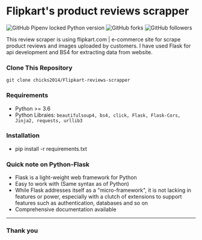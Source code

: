 # Flipkart's product reviews scrapper



![GitHub Pipenv locked Python version](https://img.shields.io/static/v1?label=Python&message=3.6&color=blue) ![GitHub forks](https://img.shields.io/github/forks/chicks2014/Flipkart-reviews-scrapper?style=social) ![GitHub followers](https://img.shields.io/github/followers/chicks2014?label=followme&style=social)

This review scraper is using flipkart.com | e-commerce site for scrape product reviews and images uploaded by customers. I have used Flask for api development and BS4 for extracting data from website.

<h3> Clone This Repository </h3>
 
  ```git clone chicks2014/Flipkart-reviews-scrapper ```

<h3> Requirements</h3>
 
 - Python >= 3.6 
 - Python Libraies: 
 ```beautifulsoup4, bs4, click, Flask, Flask-Cors, Jinja2, requests, urllib3```

<h3> Installation </h3>

 - pip install -r requirements.txt

 <h3>Quick note on <b>Python-Flask</b> </h3>

 - Flask is a light-weight web framework for Python
 - Easy to work with (Same syntax as of Python)
 - While Flask addresses itself as a "micro-framework", it is not lacking in features or power, especially with a clutch of extensions to support features such as authentication, databases and so on
 - Comprehensive documentation available

---------------------

<h3>Thank you </h3>
